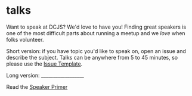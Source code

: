 # talks

Want to speak at DCJS? We'd love to have you! Finding great speakers is one of the most difficult parts about running a meetup and we _love_ when folks volunteer.

Short version: if you have topic you'd like to speak on, open an issue and describe the subject. Talks can be anywhere from 5 to 45 minutes, so please use the [Issue Template](issue-template.md).

Long version: __________________

Read the [Speaker Primer](speaker-primer.md)
